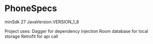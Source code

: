 # PhoneSpecs
 minSdk 27
 JavaVersion.VERSION_1_8
 
 Project uses:
 Dagger for dependency injection
 Room database for local storage
 Retrofit for api call
 
